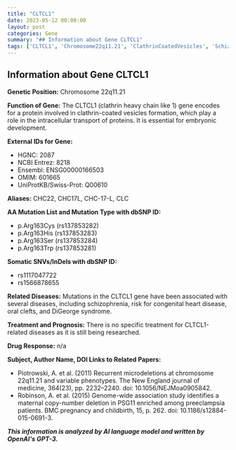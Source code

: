 ```yaml
---
title: "CLTCL1"
date: 2023-05-12 00:00:00
layout: post
categories: Gene
summary: "## Information about Gene CLTCL1"
tags: ['CLTCL1', 'Chromosome22q11.21', 'ClathrinCoatedVesicles', 'Schizophrenia', 'CongenitalHeartDisease', 'DiGeorgeSyndrome', 'Mutation', 'GeneticResearch']
---
```


## Information about Gene CLTCL1

**Genetic Position:** Chromosome 22q11.21

**Function of Gene:** The CLTCL1 (clathrin heavy chain like 1) gene encodes for a protein involved in clathrin-coated vesicles formation, which play a role in the intracellular transport of proteins. It is essential for embryonic development.

**External IDs for Gene:**

- HGNC: 2087
- NCBI Entrez: 8218
- Ensembl: ENSG00000166503
- OMIM: 601665
- UniProtKB/Swiss-Prot: Q00610

**Aliases:** CHC22, CHC17L, CHC-17-L, CLC

**AA Mutation List and Mutation Type with dbSNP ID:**

- p.Arg163Cys (rs137853282)
- p.Arg163His (rs137853283)
- p.Arg163Ser (rs137853284)
- p.Arg163Trp (rs137853281)

**Somatic SNVs/InDels with dbSNP ID:**

- rs1117047722
- rs1566878655

**Related Diseases:** Mutations in the CLTCL1 gene have been associated with several diseases, including schizophrenia, risk for congenital heart disease, oral clefts, and DiGeorge syndrome.

**Treatment and Prognosis:** There is no specific treatment for CLTCL1-related diseases as it is still being researched.

**Drug Response:** n/a

**Subject, Author Name, DOI Links to Related Papers:**

- Piotrowski, A. et al. (2011) Recurrent microdeletions at chromosome 22q11.21 and variable phenotypes. The New England journal of medicine, 364(23), pp. 2232–2240. doi: 10.1056/NEJMoa0905842.
- Robinson, A. et al. (2015) Genome-wide association study identifies a maternal copy-number deletion in PSG11 enriched among preeclampsia patients. BMC pregnancy and childbirth, 15, p. 262. doi: 10.1186/s12884-015-0691-3.

**_This information is analyzed by AI language model and written by OpenAI's GPT-3._**